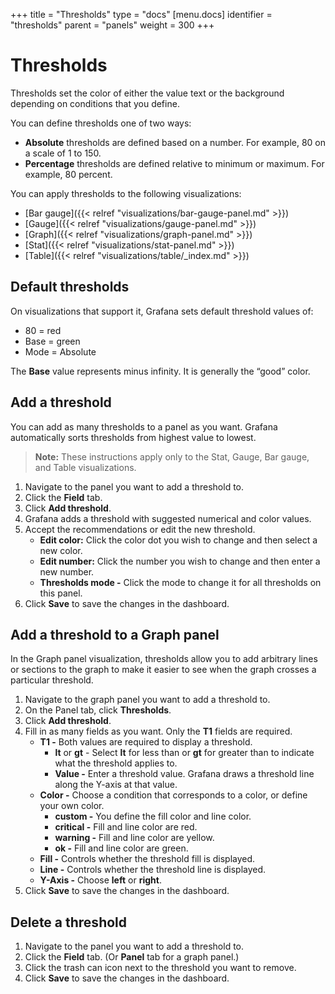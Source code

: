 +++
title = "Thresholds"
type = "docs"
[menu.docs]
identifier = "thresholds"
parent = "panels"
weight = 300
+++

# Thresholds

Thresholds set the color of either the value text or the background depending on conditions that you define.

You can define thresholds one of two ways:
* **Absolute** thresholds are defined based on a number. For example, 80 on a scale of 1 to 150.
* **Percentage** thresholds are defined relative to minimum or maximum. For example, 80 percent.

You can apply thresholds to the following visualizations:

- [Bar gauge]({{< relref "visualizations/bar-gauge-panel.md" >}})
- [Gauge]({{< relref "visualizations/gauge-panel.md" >}})
- [Graph]({{< relref "visualizations/graph-panel.md" >}})
- [Stat]({{< relref "visualizations/stat-panel.md" >}})
- [Table]({{< relref "visualizations/table/_index.md" >}})

## Default thresholds

On visualizations that support it, Grafana sets default threshold values of:
* 80 = red
* Base = green
* Mode = Absolute

The **Base** value represents minus infinity. It is generally the “good” color.

## Add a threshold

You can add as many thresholds to a panel as you want. Grafana automatically sorts thresholds from highest value to lowest.

> **Note:** These instructions apply only to the Stat, Gauge, Bar gauge, and Table visualizations. 

1. Navigate to the panel you want to add a threshold to.
1. Click the **Field** tab.
1. Click **Add threshold**. 
1. Grafana adds a threshold with suggested numerical and color values.
1. Accept the recommendations or edit the new threshold.
   * **Edit color:** Click the color dot you wish to change and then select a new color.
   * **Edit number:** Click the number you wish to change and then enter a new number.
   * **Thresholds mode -** Click the mode to change it for all thresholds on this panel.
1. Click **Save** to save the changes in the dashboard.

## Add a threshold to a Graph panel

In the Graph panel visualization, thresholds allow you to add arbitrary lines or sections to the graph to make it easier to see when the graph crosses a particular threshold.

1. Navigate to the graph panel you want to add a threshold to.
1. On the Panel tab, click **Thresholds**.
1. Click **Add threshold**.
1. Fill in as many fields as you want. Only the **T1** fields are required.
   * **T1 -** Both values are required to display a threshold.
     * **lt** or **gt** - Select **lt** for less than or **gt** for greater than to indicate what the threshold applies to.
     * **Value -** Enter a threshold value. Grafana draws a threshold line along the Y-axis at that value.
   * **Color -** Choose a condition that corresponds to a color, or define your own color.
     * **custom -** You define the fill color and line color.
     * **critical -** Fill and line color are red.
     * **warning -** Fill and line color are yellow.
     * **ok -** Fill and line color are green.
   * **Fill -** Controls whether the threshold fill is displayed.
   * **Line -** Controls whether the threshold line is displayed.
   * **Y-Axis -** Choose **left** or **right**.
1. Click **Save** to save the changes in the dashboard.

## Delete a threshold

1. Navigate to the panel you want to add a threshold to.
1. Click the **Field** tab. (Or **Panel** tab for a graph panel.)
1. Click the trash can icon next to the threshold you want to remove.
1. Click **Save** to save the changes in the dashboard.
